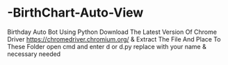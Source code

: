 # -BirthChart-Auto-View
Birthday Auto Bot Using Python
Download The Latest Version Of Chrome Driver https://chromedriver.chromium.org/ & Extract The File And Place To These Folder open cmd and enter d or d.py
replace with your name & necessary needed
